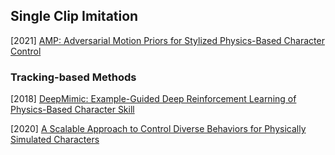 ## Single Clip Imitation

[2021] [AMP: Adversarial Motion Priors for Stylized Physics-Based Character Control](https://arxiv.org/abs/2104.02180)



### Tracking-based Methods

[2018] [DeepMimic: Example-Guided Deep Reinforcement Learning of Physics-Based Character Skill](https://arxiv.org/abs/1804.02717)

[2020] [A Scalable Approach to Control Diverse Behaviors for Physically Simulated Characters](https://research.facebook.com/file/950960958821029/A-Scalable-Approach-to-Control-Diverse-Behaviors-for-Physically-Simulated-Characters.pdf)
